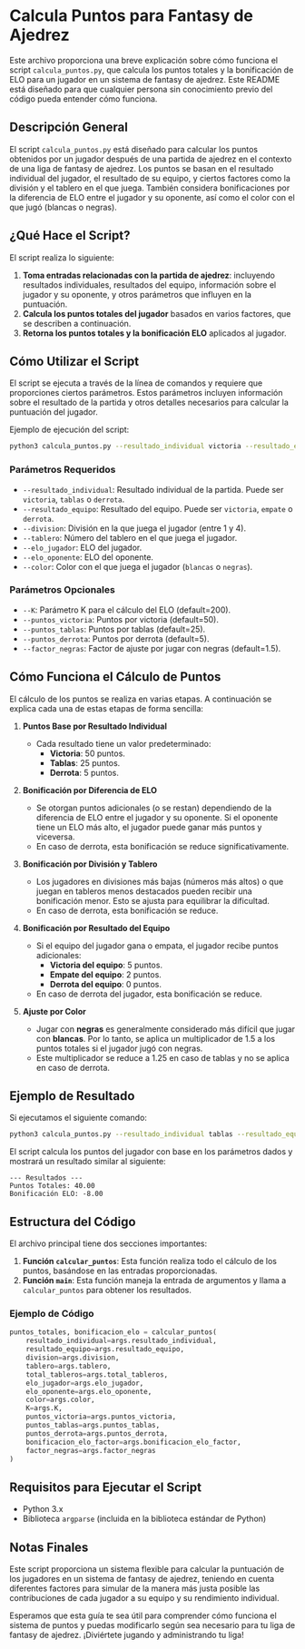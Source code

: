 # Calcula Puntos para Fantasy de Ajedrez

Este archivo proporciona una breve explicación sobre cómo funciona el script `calcula_puntos.py`, que calcula los puntos totales y la bonificación de ELO para un jugador en un sistema de fantasy de ajedrez. Este README está diseñado para que cualquier persona sin conocimiento previo del código pueda entender cómo funciona.

## Descripción General

El script `calcula_puntos.py` está diseñado para calcular los puntos obtenidos por un jugador después de una partida de ajedrez en el contexto de una liga de fantasy de ajedrez. Los puntos se basan en el resultado individual del jugador, el resultado de su equipo, y ciertos factores como la división y el tablero en el que juega. También considera bonificaciones por la diferencia de ELO entre el jugador y su oponente, así como el color con el que jugó (blancas o negras).

## ¿Qué Hace el Script?

El script realiza lo siguiente:

1. **Toma entradas relacionadas con la partida de ajedrez**: incluyendo resultados individuales, resultados del equipo, información sobre el jugador y su oponente, y otros parámetros que influyen en la puntuación.
2. **Calcula los puntos totales del jugador** basados en varios factores, que se describen a continuación.
3. **Retorna los puntos totales y la bonificación ELO** aplicados al jugador.

## Cómo Utilizar el Script

El script se ejecuta a través de la línea de comandos y requiere que proporciones ciertos parámetros. Estos parámetros incluyen información sobre el resultado de la partida y otros detalles necesarios para calcular la puntuación del jugador.

Ejemplo de ejecución del script:

```sh
python3 calcula_puntos.py --resultado_individual victoria --resultado_equipo victoria --division 2 --tablero 4 --elo_jugador 1900 --elo_oponente 1500 --color blancas
```

### Parámetros Requeridos

- `--resultado_individual`: Resultado individual de la partida. Puede ser `victoria`, `tablas` o `derrota`.
- `--resultado_equipo`: Resultado del equipo. Puede ser `victoria`, `empate` o `derrota`.
- `--division`: División en la que juega el jugador (entre 1 y 4).
- `--tablero`: Número del tablero en el que juega el jugador.
- `--elo_jugador`: ELO del jugador.
- `--elo_oponente`: ELO del oponente.
- `--color`: Color con el que juega el jugador (`blancas` o `negras`).

### Parámetros Opcionales

- `--K`: Parámetro K para el cálculo del ELO (default=200).
- `--puntos_victoria`: Puntos por victoria (default=50).
- `--puntos_tablas`: Puntos por tablas (default=25).
- `--puntos_derrota`: Puntos por derrota (default=5).
- `--factor_negras`: Factor de ajuste por jugar con negras (default=1.5).

## Cómo Funciona el Cálculo de Puntos

El cálculo de los puntos se realiza en varias etapas. A continuación se explica cada una de estas etapas de forma sencilla:

1. **Puntos Base por Resultado Individual**
    - Cada resultado tiene un valor predeterminado:
      - **Victoria**: 50 puntos.
      - **Tablas**: 25 puntos.
      - **Derrota**: 5 puntos.

2. **Bonificación por Diferencia de ELO**
    - Se otorgan puntos adicionales (o se restan) dependiendo de la diferencia de ELO entre el jugador y su oponente. Si el oponente tiene un ELO más alto, el jugador puede ganar más puntos y viceversa.
    - En caso de derrota, esta bonificación se reduce significativamente.

3. **Bonificación por División y Tablero**
    - Los jugadores en divisiones más bajas (números más altos) o que juegan en tableros menos destacados pueden recibir una bonificación menor. Esto se ajusta para equilibrar la dificultad.
    - En caso de derrota, esta bonificación se reduce.

4. **Bonificación por Resultado del Equipo**
    - Si el equipo del jugador gana o empata, el jugador recibe puntos adicionales:
      - **Victoria del equipo**: 5 puntos.
      - **Empate del equipo**: 2 puntos.
      - **Derrota del equipo**: 0 puntos.
    - En caso de derrota del jugador, esta bonificación se reduce.

5. **Ajuste por Color**
    - Jugar con **negras** es generalmente considerado más difícil que jugar con **blancas**. Por lo tanto, se aplica un multiplicador de 1.5 a los puntos totales si el jugador jugó con negras.
    - Este multiplicador se reduce a 1.25 en caso de tablas y no se aplica en caso de derrota.

## Ejemplo de Resultado

Si ejecutamos el siguiente comando:

```sh
python3 calcula_puntos.py --resultado_individual tablas --resultado_equipo victoria --division 2 --tablero 4 --elo_jugador 1900 --elo_oponente 1500 --color blancas
```

El script calcula los puntos del jugador con base en los parámetros dados y mostrará un resultado similar al siguiente:

```
--- Resultados ---
Puntos Totales: 40.00
Bonificación ELO: -8.00
```

## Estructura del Código

El archivo principal tiene dos secciones importantes:

1. **Función `calcular_puntos`**: Esta función realiza todo el cálculo de los puntos, basándose en las entradas proporcionadas.
2. **Función `main`**: Esta función maneja la entrada de argumentos y llama a `calcular_puntos` para obtener los resultados.

### Ejemplo de Código

```python
puntos_totales, bonificacion_elo = calcular_puntos(
    resultado_individual=args.resultado_individual,
    resultado_equipo=args.resultado_equipo,
    division=args.division,
    tablero=args.tablero,
    total_tableros=args.total_tableros,
    elo_jugador=args.elo_jugador,
    elo_oponente=args.elo_oponente,
    color=args.color,
    K=args.K,
    puntos_victoria=args.puntos_victoria,
    puntos_tablas=args.puntos_tablas,
    puntos_derrota=args.puntos_derrota,
    bonificacion_elo_factor=args.bonificacion_elo_factor,
    factor_negras=args.factor_negras
)
```

## Requisitos para Ejecutar el Script

- Python 3.x
- Biblioteca `argparse` (incluida en la biblioteca estándar de Python)

## Notas Finales

Este script proporciona un sistema flexible para calcular la puntuación de los jugadores en un sistema de fantasy de ajedrez, teniendo en cuenta diferentes factores para simular de la manera más justa posible las contribuciones de cada jugador a su equipo y su rendimiento individual.

Esperamos que esta guía te sea útil para comprender cómo funciona el sistema de puntos y puedas modificarlo según sea necesario para tu liga de fantasy de ajedrez. ¡Diviértete jugando y administrando tu liga!